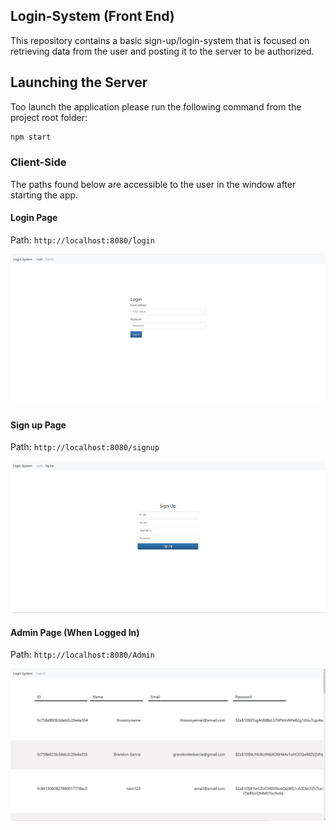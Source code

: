 
## Login-System (Front End) 
This repository contains a basic sign-up/login-system that is focused on retrieving data from the user and posting it to the server to be authorized. 

## Launching the Server

Too launch the application please run the following command from the project root folder:

```bash
npm start
```

### Client-Side

The paths found below are accessible to the user in the window after starting the app.

#### Login Page

Path: `http://localhost:8080/login`

![](/public/img/login.PNG)

#### Sign up Page

Path: `http://localhost:8080/signup`

![](/public/img/signup.PNG)

#### Admin Page (When Logged In)

Path: `http://localhost:8080/Admin`

![](/public/img/admin.PNG)
